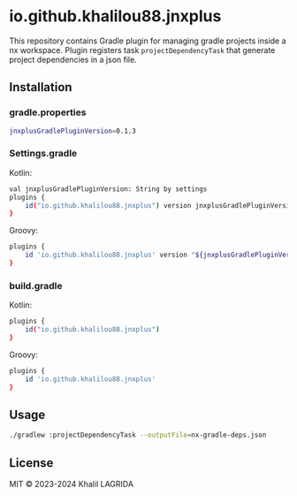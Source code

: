 # io.github.khalilou88.jnxplus

This repository contains Gradle plugin for managing gradle projects inside a nx workspace. Plugin registers task `projectDependencyTask` that generate project dependencies in a json file.

## Installation

### gradle.properties

```bash
jnxplusGradlePluginVersion=0.1.3
```

### Settings.gradle

Kotlin:

```bash
val jnxplusGradlePluginVersion: String by settings
plugins {
    id("io.github.khalilou88.jnxplus") version jnxplusGradlePluginVersion
}
```

Groovy:

```bash
plugins {
    id 'io.github.khalilou88.jnxplus' version "${jnxplusGradlePluginVersion}"
}
```

### build.gradle

Kotlin:

```bash
plugins {
    id("io.github.khalilou88.jnxplus")
}
```

Groovy:

```bash
plugins {
    id 'io.github.khalilou88.jnxplus'
}
```

## Usage

```bash
./gradlew :projectDependencyTask --outputFile=nx-gradle-deps.json
```

## License

MIT © 2023-2024 Khalil LAGRIDA
